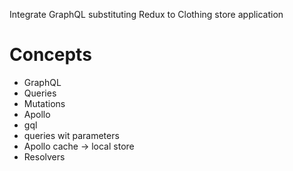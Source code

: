 Integrate GraphQL substituting Redux to Clothing store application


# Concepts
- GraphQL
- Queries
- Mutations
- Apollo
- gql
- queries wit parameters
- Apollo cache -> local store
- Resolvers
